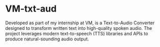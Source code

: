 # VM-txt-aud
Developed as part of my internship at VM, is a Text-to-Audio Converter designed to transform written text into high-quality spoken audio. 
The project leverages modern text-to-speech (TTS) libraries and APIs to produce natural-sounding audio output.
